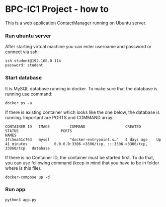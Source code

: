 # BPC-IC1 Project - how to

This is a web application ContactManager running on Ubuntu server. 

### Run ubuntu server
After starting virtual machine you can enter username and password or connect via ssh:
```commandline
ssh student@192.168.0.114
password: student
```

### Start database 
It is MySQL database running in docker. To make sure that the database is running use command:
```commandline
docker ps -a
```

If there is existing container which looks like the one below, the database is running. Important are PORTS and COMMAND array.
```commandline
CONTAINER ID   IMAGE         COMMAND                  CREATED       STATUS                   PORTS                                                  NAMES
3fc5ea51c763   mysql         "docker-entrypoint.s…"   4 days ago    Up 41 minutes            0.0.0.0:3306->3306/tcp, :::3306->3306/tcp, 33060/tcp   database
```
If there is no Container ID, the container must be started first. To do that, you can use following command (keep in mind that you have to be in folder where is this file).
```commandline
docker-compose up -d
```

### Run app
```commandline
python3 app.py
```